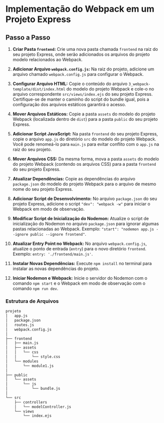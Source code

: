 # Implementação do Webpack em um Projeto Express

## Passo a Passo

1. **Criar Pasta `frontend`:**
   Crie uma nova pasta chamada `frontend` na raiz do seu projeto Express, onde serão adicionados os arquivos do projeto modelo relacionados ao Webpack.

2. **Adicionar Arquivo `webpack.config.js`:**
   Na raiz do projeto, adicione um arquivo chamado `webpack.config.js` para configurar o Webpack.

3. **Configurar Arquivo HTML:**
   Copie o conteúdo do arquivo `3_webpack-template/dist/index.html` do modelo do projeto Webpack e cole-o no arquivo correspondente `src/views/index.ejs` do seu projeto Express. Certifique-se de manter o caminho do script do bundle igual, pois a configuração dos arquivos estáticos garantirá o acesso.

4. **Mover Arquivos Estáticos:**
   Copie a pasta `assets` do modelo do projeto Webpack (localizada dentro de `dist`) para a pasta `public` do seu projeto Express.

5. **Adicionar Script JavaScript:**
   Na pasta `frontend` do seu projeto Express, copie o arquivo `app.js` do diretório `src` do modelo do projeto Webpack. Você pode renomeá-lo para `main.js` para evitar conflito com o `app.js` na raiz do seu projeto.

6. **Mover Arquivos CSS:**
   Da mesma forma, mova a pasta `assets` do modelo do projeto Webpack (contendo os arquivos CSS) para a pasta `frontend` do seu projeto Express.

7. **Atualizar Dependências:**
   Copie as dependências do arquivo `package.json` do modelo do projeto Webpack para o arquivo de mesmo nome do seu projeto Express.

8. **Adicionar Script de Desenvolvimento:**
   No arquivo `package.json` do seu projeto Express, adicione o script `"dev": "webpack -w"` para iniciar o Webpack em modo de observação.

9. **Modificar Script de Inicialização do Nodemon:**
   Atualize o script de inicialização do Nodemon no arquivo `package.json` para ignorar algumas pastas relacionadas ao Webpack. Exemplo: `"start": "nodemon app.js --ignore public --ignore frontend"`.

10. **Atualizar Entry Point no Webpack:**
    No arquivo `webpack.config.js`, atualize o ponto de entrada (`entry`) para o novo diretório `frontend`. Exemplo: `entry: './frontend/main.js'`.

11. **Instalar Novas Dependências:**
    Execute `npm install` no terminal para instalar as novas dependências do projeto.

12. **Iniciar Nodemon e Webpack:**
    Inicie o servidor do Nodemon com o comando `npm start` e o Webpack em modo de observação com o comando `npm run dev`.

### Estrutura de Arquivos

~~~txt
projeto
│   app.js
│   package.json
│   routes.js
│   webpack.config.js
│
├── frontend
│   ├── main.js
│   ├── assets
│   │   └── css
│   │       └── style.css
│   └── modules
│       └── module1.js
│
├── public
│   └── assets
│       └── js
│           └── bundle.js
│
└── src
    ├── controllers
    │   └── modelController.js
    └── views
        └── index.ejs
~~~
